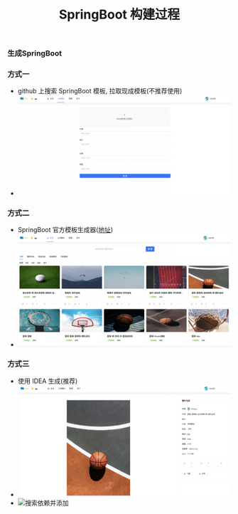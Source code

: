 ﻿---
layout: mypost
title: SpringBoot 构建过程
categories: [ SpringBoot, Java, 后端 ]
---

### 生成SpringBoot

### 方式一

- github 上搜索 SpringBoot 模板, 拉取现成模板(不推荐使用)
- ![github搜索](img.png)

### 方式二

- SpringBoot 官方模板生成器([地址](https://start.spring.io/))
- ![官方模板生成](img_1.png)

### 方式三

- 使用 IDEA 生成(推荐)
- ![IDEA生成](img_2.png)
- ![搜索依赖并添加](img_3.png)
